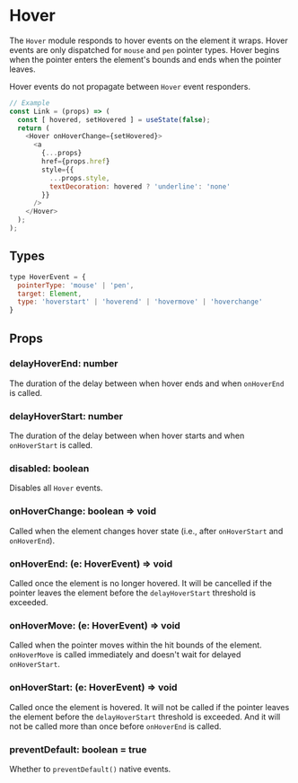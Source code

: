 # Hover

The `Hover` module responds to hover events on the element it wraps. Hover
events are only dispatched for `mouse` and `pen` pointer types. Hover begins
when the pointer enters the element's bounds and ends when the pointer leaves.

Hover events do not propagate between `Hover` event responders.

```js
// Example
const Link = (props) => (
  const [ hovered, setHovered ] = useState(false);
  return (
    <Hover onHoverChange={setHovered}>
      <a
        {...props}
        href={props.href}
        style={{
          ...props.style,
          textDecoration: hovered ? 'underline': 'none'
        }}
      />
    </Hover>
  );
);
```

## Types

```js
type HoverEvent = {
  pointerType: 'mouse' | 'pen',
  target: Element,
  type: 'hoverstart' | 'hoverend' | 'hovermove' | 'hoverchange'
}
```

## Props

### delayHoverEnd: number

The duration of the delay between when hover ends and when `onHoverEnd` is
called.

### delayHoverStart: number

The duration of the delay between when hover starts and when `onHoverStart` is
called.

### disabled: boolean

Disables all `Hover` events.

### onHoverChange: boolean => void

Called when the element changes hover state (i.e., after `onHoverStart` and
`onHoverEnd`).

### onHoverEnd: (e: HoverEvent) => void

Called once the element is no longer hovered. It will be cancelled if the
pointer leaves the element before the `delayHoverStart` threshold is exceeded.

### onHoverMove: (e: HoverEvent) => void

Called when the pointer moves within the hit bounds of the element. `onHoverMove` is
called immediately and doesn't wait for delayed `onHoverStart`.

### onHoverStart: (e: HoverEvent) => void

Called once the element is hovered. It will not be called if the pointer leaves
the element before the `delayHoverStart` threshold is exceeded. And it will not
be called more than once before `onHoverEnd` is called.

### preventDefault: boolean = true

Whether to `preventDefault()` native events.
